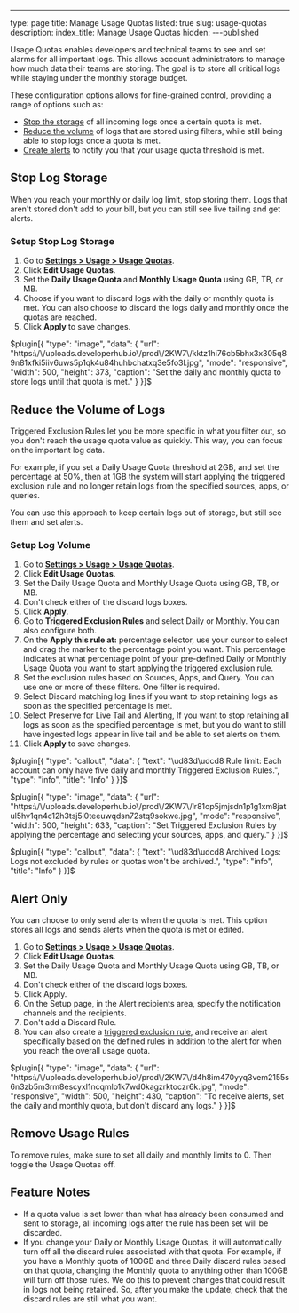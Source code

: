 ---
type: page
title: Manage Usage Quotas
listed: true
slug: usage-quotas
description: 
index_title: Manage Usage Quotas
hidden: 
---published



Usage Quotas enables developers and technical teams to see and set alarms for all important logs. This allows account administrators to manage how much data their teams are storing. The goal is to store all critical logs while staying under the monthly storage budget.

These configuration options allows for fine-grained control, providing a range of options such as:

- [Stop the storage](#stop-log-storage) of all incoming logs once a certain quota is met.
- [Reduce the volume](#reduce-the-volume-of-logs) of logs that are stored using filters, while still being able to stop logs once a quota is met.
- [Create alerts](#alert-only) to notify you that your usage quota threshold is met.

## Stop Log Storage

When you reach your monthly or daily log limit, stop storing them. Logs that aren't stored don't add to your bill, but you can still see live tailing and get alerts.

### Setup Stop Log Storage

1. Go to [**Settings &gt; Usage &gt; Usage Quotas**](https://app.Mezmo.com/manage/usage-quotas).
2. Click **Edit Usage Quotas**.
3. Set the **Daily Usage Quota** and **Monthly Usage Quota** using GB, TB, or MB.
4. Choose if you want to discard logs with the daily or monthly quota is met. You can also choose to discard the logs daily and monthly once the quotas are reached.
5. Click **Apply** to save changes.



$plugin[{
    "type": "image",
    "data": {
        "url": "https:\/\/uploads.developerhub.io\/prod\/2KW7\/kktz1hi76cb5bhx3x305q89n81xfki5iiv6uws5p1qk4u84huhbchatxq3e5fo3l.jpg",
        "mode": "responsive",
        "width": 500,
        "height": 373,
        "caption": "Set the daily and monthly quota to store logs until that quota is met."
    }
}]$



## Reduce the Volume of Logs

Triggered Exclusion Rules let you be more specific in what you filter out, so you don't reach the usage quota value as quickly. This way, you can focus on the important log data.

For example, if you set a Daily Usage Quota threshold at 2GB, and set the percentage at 50%, then at 1GB the system will start applying the triggered exclusion rule and no longer retain logs from the specified sources, apps, or queries.

You can use this approach to keep certain logs out of storage, but still see them and set alerts.

### Setup Log Volume

1. Go to [**Settings &gt; Usage &gt; Usage Quotas**](https://app.Mezmo.com/manage/usage-quotas).
2. Click **Edit Usage Quotas**.
3. Set the Daily Usage Quota and Monthly Usage Quota using GB, TB, or MB.
4. Don't check either of the discard logs boxes.
5. Click **Apply**.
6. Go to **Triggered Exclusion Rules** and select Daily or Monthly. You can also configure both.
7. On the **Apply this rule at:** percentage selector, use your cursor to select and drag the marker to the percentage point you want. This percentage indicates at what percentage point of your pre-defined Daily or Monthly Usage Quota you want to start applying the triggered exclusion rule.
8. Set the exclusion rules based on Sources, Apps, and Query. You can use one or more of these filters. One filter is required.
9. Select Discard matching log lines if you want to stop retaining logs as soon as the specified percentage is met.
10. Select Preserve for Live Tail and Alerting, If you want to stop retaining all logs as soon as the specified percentage is met, but you do want to still have ingested logs appear in live tail and be able to set alerts on them.
11. Click **Apply** to save changes.



$plugin[{
    "type": "callout",
    "data": {
        "text": "\ud83d\udcd8 Rule limit: Each account can only have five daily and monthly Triggered Exclusion Rules.",
        "type": "info",
        "title": "Info"
    }
}]$





$plugin[{
    "type": "image",
    "data": {
        "url": "https:\/\/uploads.developerhub.io\/prod\/2KW7\/lr81op5jmjsdn1p1g1xm8jatul5hv1qn4c12h3tsj5l0teeuwqdsn72stq9sokwe.jpg",
        "mode": "responsive",
        "width": 500,
        "height": 633,
        "caption": "Set Triggered Exclusion Rules by applying the percentage and selecting your sources, apps, and query."
    }
}]$





$plugin[{
    "type": "callout",
    "data": {
        "text": "\ud83d\udcd8 Archived Logs: Logs not excluded by rules or quotas won't be archived.",
        "type": "info",
        "title": "Info"
    }
}]$



## Alert Only

You can choose to only send alerts when the quota is met. This option stores all logs and sends alerts when the quota is met or edited.

1. Go to [**Settings &gt; Usage &gt; Usage Quotas**](https://app.Mezmo.com/manage/usage-quotas).
2. Click **Edit Usage Quotas**.
3. Set the Daily Usage Quota and Monthly Usage Quota using GB, TB, or MB.
4. Don't check either of the discard logs boxes.
5. Click Apply.
6. On the Setup page, in the Alert recipients area, specify the notification channels and the recipients.
7. Don't add a Discard Rule.
8. You can also create a [triggered exclusion rule](#reduce-the-volume-of-logs), and receive an alert specifically based on the defined rules in addition to the alert for when you reach the overall usage quota.



$plugin[{
    "type": "image",
    "data": {
        "url": "https:\/\/uploads.developerhub.io\/prod\/2KW7\/d4h8im470yyq3vem2155s6n3zb5m3rm8escyxl1ncqmlo1k7wd0kagzrktoczr6k.jpg",
        "mode": "responsive",
        "width": 500,
        "height": 430,
        "caption": "To receive alerts, set the daily and monthly quota, but don't discard any logs."
    }
}]$



## Remove Usage Rules

To remove rules, make sure to set all daily and monthly limits to 0. Then toggle the Usage Quotas off.

## Feature Notes

- If a quota value is set lower than what has already been consumed and sent to storage, all incoming logs after the rule has been set will be discarded.
- If you change your Daily or Monthly Usage Quotas, it will automatically turn off all the discard rules associated with that quota. For example, if you have a Monthly quota of 100GB and three Daily discard rules based on that quota, changing the Monthly quota to anything other than 100GB will turn off those rules. We do this to prevent changes that could result in logs not being retained. So, after you make the update, check that the discard rules are still what you want.





